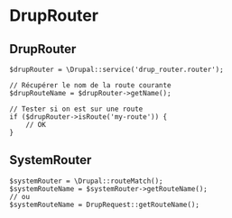 # DrupRouter

## DrupRouter

```text
$drupRouter = \Drupal::service('drup_router.router');

// Récupérer le nom de la route courante
$drupRouteName = $drupRouter->getName();

// Tester si on est sur une route
if ($drupRouter->isRoute('my-route')) {
    // OK
}
```

## SystemRouter

```text
$systemRouter = \Drupal::routeMatch();
$systemRouteName = $systemRouter->getRouteName();
// ou
$systemRouteName = DrupRequest::getRouteName();
```

